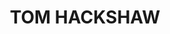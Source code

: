 ---
title: TOM HACKSHAW
layout: home
media:
  - type: video
    filename: diary3.mp4
    caption: "Untitled"
    controls: true
    size: sm
---
